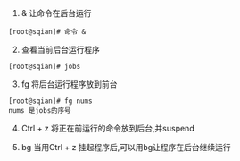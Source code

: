 1. &  让命令在后台运行
```
[root@sqian]# 命令 &
```

2. 查看当前后台运行程序

```
[root@sqian]# jobs
```

3. fg 将后台运行程序放到前台
```
[root@sqian]# fg nums
nums 是jobs的序号
```

4. Ctrl + z 将正在前运行的命令放到后台,并suspend

5. bg 当用Ctrl + z 挂起程序后,可以用bg让程序在后台继续运行

